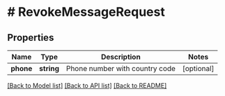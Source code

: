 # # RevokeMessageRequest

## Properties

Name | Type | Description | Notes
------------ | ------------- | ------------- | -------------
**phone** | **string** | Phone number with country code | [optional]

[[Back to Model list]](../../README.md#models) [[Back to API list]](../../README.md#endpoints) [[Back to README]](../../README.md)
